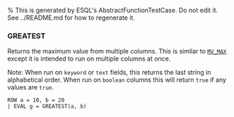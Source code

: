 % This is generated by ESQL's AbstractFunctionTestCase. Do not edit it. See ../README.md for how to regenerate it.

### GREATEST
Returns the maximum value from multiple columns. This is similar to [`MV_MAX`](https://www.elastic.co/docs/reference/query-languages/esql/functions-operators/mv-functions#esql-mv_max)
except it is intended to run on multiple columns at once.

Note: When run on `keyword` or `text` fields, this returns the last string in alphabetical order. When run on `boolean` columns this will return `true` if any values are `true`.
```esql
ROW a = 10, b = 20
| EVAL g = GREATEST(a, b)
```

